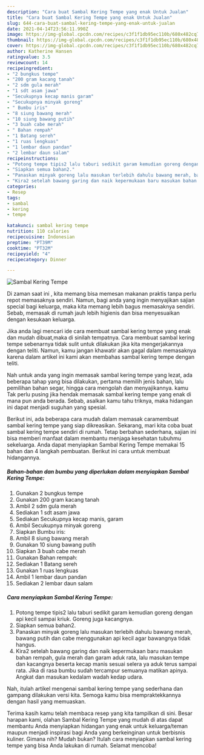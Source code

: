 ```yaml
---
description: "Cara buat Sambal Kering Tempe yang enak Untuk Jualan"
title: "Cara buat Sambal Kering Tempe yang enak Untuk Jualan"
slug: 644-cara-buat-sambal-kering-tempe-yang-enak-untuk-jualan
date: 2021-04-14T23:56:11.990Z
image: https://img-global.cpcdn.com/recipes/c3f1f1db95ec110b/680x482cq70/sambal-kering-tempe-foto-resep-utama.jpg
thumbnail: https://img-global.cpcdn.com/recipes/c3f1f1db95ec110b/680x482cq70/sambal-kering-tempe-foto-resep-utama.jpg
cover: https://img-global.cpcdn.com/recipes/c3f1f1db95ec110b/680x482cq70/sambal-kering-tempe-foto-resep-utama.jpg
author: Katherine Hansen
ratingvalue: 3.5
reviewcount: 14
recipeingredient:
- "2 bungkus tempe"
- "200 gram kacang tanah"
- "2 sdm gula merah"
- "1 sdt asam jawa"
- "Secukupnya kecap manis garam"
- "Secukupnya minyak goreng"
- " Bumbu iris"
- "8 siung bawang merah"
- "10 siung bawang putih"
- "3 buah cabe merah"
- " Bahan rempah"
- "1 Batang sereh"
- "1 ruas lengkuas"
- "1 lembar daun pandan"
- "2 lembar daun salam"
recipeinstructions:
- "Potong tempe tipis2 lalu taburi sedikit garam kemudian goreng dengan api kecil sampai kriuk. Goreng juga kacangnya."
- "Siapkan semua bahan2."
- "Panaskan minyak goreng lalu masukan terlebih dahulu bawang merah, bawang putih dan cabe menggunakan api kecil agar bawangnya tidak hangus."
- "Kira2 setelah bawang garing dan naik kepermukaan baru masukan bahan rempah, gula merah dan garam aduk rata, lalu masukan tempe dan kacangnya beserta kecap manis sesuai selera ya aduk terus sampai rata. Jika di rasa bumbu sudah tercampur semuanya matikan apinya. Angkat dan masukan kedalam wadah kedap udara."
categories:
- Resep
tags:
- sambal
- kering
- tempe

katakunci: sambal kering tempe 
nutrition: 110 calories
recipecuisine: Indonesian
preptime: "PT39M"
cooktime: "PT32M"
recipeyield: "4"
recipecategory: Dinner

---
```



![Sambal Kering Tempe](https://img-global.cpcdn.com/recipes/c3f1f1db95ec110b/680x482cq70/sambal-kering-tempe-foto-resep-utama.jpg)

Di zaman  saat ini , kita memang bisa memesan makanan praktis tanpa perlu repot memasaknya sendiri. Namun, bagi anda yang ingin menyajikan sajian special bagi keluarga, maka kita memang lebih bagus memasaknya sendiri. Sebab, memasak di rumah jauh lebih higienis dan bisa menyesuaikan dengan kesukaan keluarga.

Jika anda lagi mencari ide cara membuat sambal kering tempe yang enak dan mudah dibuat,maka di sinilah tempatnya. Cara membuat sambal kering tempe  sebenarnya tidak sulit untuk dilakukan jika kita mengerjakannya dengan teliti. Namun, kamu jangan khawatir akan gagal dalam memasaknya 
karena dalam artikel ini kami akan membahas sambal kering tempe dengan teliti.  



Nah untuk anda yang ingin memasak sambal kering tempe yang lezat, ada beberapa tahap yang bisa dilakukan, pertama memilih jenis bahan, lalu pemilihan bahan segar, hingga cara mengolah dan menyajikannya. kamu Tak perlu pusing jika hendak memasak sambal kering tempe yang enak di mana pun anda berada. Sebab, asalkan kamu  tahu triknya, maka hidangan ini dapat menjadi suguhan yang spesial.

Berikut ini, ada beberapa cara mudah dalam memasak caramembuat sambal kering tempe yang siap dikreasikan. Sekarang, mari kita coba buat sambal kering tempe sendiri di rumah. Tetap berbahan sederhana, sajian ini bisa memberi manfaat dalam membantu menjaga kesehatan tubuhmu sekeluarga. Anda dapat menyiapkan Sambal Kering Tempe memakai 15 bahan dan 4 langkah pembuatan. Berikut ini cara untuk membuat hidangannya.

<!--inarticleads1-->

##### Bahan-bahan dan bumbu yang diperlukan dalam menyiapkan Sambal Kering Tempe:

1. Gunakan 2 bungkus tempe
1. Gunakan 200 gram kacang tanah
1. Ambil 2 sdm gula merah
1. Sediakan 1 sdt asam jawa
1. Sediakan Secukupnya kecap manis, garam
1. Ambil Secukupnya minyak goreng
1. Siapkan  Bumbu iris:
1. Ambil 8 siung bawang merah
1. Gunakan 10 siung bawang putih
1. Siapkan 3 buah cabe merah
1. Gunakan  Bahan rempah:
1. Sediakan 1 Batang sereh
1. Gunakan 1 ruas lengkuas
1. Ambil 1 lembar daun pandan
1. Sediakan 2 lembar daun salam




<!--inarticleads2-->

##### Cara menyiapkan Sambal Kering Tempe:

1. Potong tempe tipis2 lalu taburi sedikit garam kemudian goreng dengan api kecil sampai kriuk. Goreng juga kacangnya.
1. Siapkan semua bahan2.
1. Panaskan minyak goreng lalu masukan terlebih dahulu bawang merah, bawang putih dan cabe menggunakan api kecil agar bawangnya tidak hangus.
1. Kira2 setelah bawang garing dan naik kepermukaan baru masukan bahan rempah, gula merah dan garam aduk rata, lalu masukan tempe dan kacangnya beserta kecap manis sesuai selera ya aduk terus sampai rata. Jika di rasa bumbu sudah tercampur semuanya matikan apinya. Angkat dan masukan kedalam wadah kedap udara.




Nah, itulah artikel mengenai  sambal kering tempe  yang sederhana dan gampang dilakukan versi kita. Semoga kamu bisa mempraktekkannya dengan hasil yang memuaskan. 

Terima kasih kamu telah membaca resep yang kita tampilkan di sini. Besar harapan kami, olahan  Sambal Kering Tempe yang mudah di atas dapat membantu Anda menyiapkan hidangan yang enak untuk keluarga/teman maupun menjadi inspirasi bagi Anda yang berkeinginan untuk berbisnis kuliner. Gimana nih? Mudah bukan? Itulah cara menyiapkan sambal kering tempe yang bisa Anda lakukan di rumah. Selamat mencoba!

